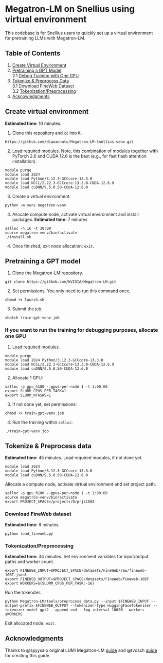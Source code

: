 # Megatron-LM on Snellius using virtual environment

This codebase is for Snellius users to quickly set up a virtual environment for pretraining LLMs with Megatron-LM.

## Table of Contents

1. [Create Virtual Environment](#create-virtual-environment)  
2. [Pretraining a GPT Model](#pretraining-a-gpt-model)  
   2.1 [Debug Training with One GPU](#if-you-want-to-run-the-training-for-debugging-purposes-allocate-one-gpu)  
3. [Tokenize & Preprocess Data](#tokenize--preprocess-data)  
   3.1 [Download FineWeb Dataset](#download-fineweb-dataset)  
   3.2 [Tokenization/Preprocessing](#tokenizationpreprocessing)  
4. [Acknowledgments](#acknowledgments)

## Create virtual environment 
**Estimated time:** 10 minutes.
1. Clone this repository and `cd` into it.
```
https://github.com/dianaonutu/Megatron-LM-Snellius-venv.git
```
2. Load required modules. Note, this combination of modules together with PyTorch 2.6 and CUDA 12.6 is the best (e.g., for fast flash attention installation).
```
module purge
module load 2024
module load Python/3.12.3-GCCcore-13.3.0
module load NCCL/2.22.3-GCCcore-13.3.0-CUDA-12.6.0
module load cuDNN/9.5.0.50-CUDA-12.6.0
```
3. Create a virtual environment. 
```
python -m venv megatron-venv
```
4. Allocate compute node, activate virtual environment and install packages. **Estimated time:** 7 minutes
```
salloc -n 16 -t 30:00
source megatron-venv/bin/activate
./install.sh
```
4. Once finished, exit node allocation: `exit`.

## Pretraining a GPT model
1. Clone the Megatron-LM repository.
```
git clone https://github.com/NVIDIA/Megatron-LM.git
```
2. Set permissions. You only need to run this command once.
```
chmod +x launch.sh
```
3. Submit the job.
```
sbatch train-gpt-venv.job
```

### If you want to run the training for debugging purposes, allocate one GPU
1. Load required modules.
```
module purge
module load 2024 Python/3.12.3-GCCcore-13.3.0
module load NCCL/2.22.3-GCCcore-13.3.0-CUDA-12.6.0 
module load cuDNN/9.5.0.50-CUDA-12.6.0
```
2. Allocate 1 GPU:
```
salloc -p gpu_h100 --gpus-per-node 1 -t 1:00:00
export SLURM_CPUS_PER_TASK=1
export SLURM_NTASKS=1
```
3. If not done yet, set permissions:
```
chmod +x train-gpt-venv.job
```
4. Run the training within `salloc`:
```
./train-gpt-venv.job
```

## Tokenize & Preprocess data
**Estimated time:** 45 minutes.
Load required modules, if not done yet.
```
module load 2024
module load Python/3.12.3-GCCcore-13.3.0
module load cuDNN/9.5.0.50-CUDA-12.6.0
```
Allocate a compute node, activate virtual environment and set project path.
```
salloc -p gpu_h100 --gpus-per-node 1 -t 1:00:00
source megatron-venv/bin/activate
export PROJECT_SPACE=/projects/0/prjs1502
```

### Download FineWeb dataset
**Estimated time:** 8 minutes.
```
python load_fineweb.py
```

### Tokenization/Preprocessing
**Estimated time:** 34 minutes.
Set environment variables for input/output paths and worker count.
```
export FINEWEB_INPUT=$PROJECT_SPACE/datasets/FineWeb/raw/fineweb-10BT.jsonl
export FINEWEB_OUTPUT=$PROJECT_SPACE/datasets/FineWeb/fineweb-10BT
export WORKERS=${SLURM_CPUS_PER_TASK:-16}
```
Run the tokenizer.
```
python Megatron-LM/tools/preprocess_data.py --input $FINEWEB_INPUT --output-prefix $FINEWEB_OUTPUT --tokenizer-type HuggingFaceTokenizer --tokenizer-model gpt2 --append-eod --log-interval 10000 --workers $WORKERS
```
Exit allocated node: `exit`.

## Acknowledgments
Thanks to @spyysalo original LUMI Megatron-LM [guide](https://github.com/spyysalo/lumi-fineweb-replication) and @tvosch [guide](https://github.com/SURF-ML/Megatron-LM-Snellius) for creating this guide. 
